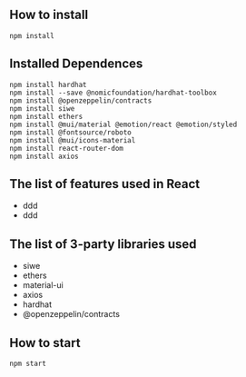 ## How to install

```
npm install
```

## Installed Dependences

```
npm install hardhat
npm install --save @nomicfoundation/hardhat-toolbox
npm install @openzeppelin/contracts
npm install siwe
npm install ethers
npm install @mui/material @emotion/react @emotion/styled
npm install @fontsource/roboto
npm install @mui/icons-material
npm install react-router-dom
npm install axios
```

## The list of features used in React

- ddd
- ddd

## The list of 3-party libraries used

- siwe
- ethers
- material-ui
- axios
- hardhat
- @openzeppelin/contracts

## How to start

```
npm start
```
